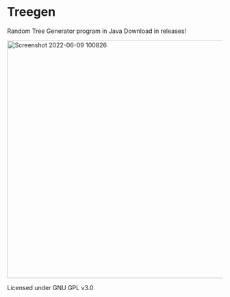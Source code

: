 # Treegen
Random Tree Generator program in Java
Download in releases!

<img width="554" alt="Screenshot 2022-06-09 100826" src="https://user-images.githubusercontent.com/30367398/172905046-3bf046d8-3c71-42fb-a044-c6ec3e70bc21.png">

Licensed under GNU GPL v3.0
